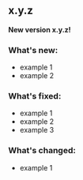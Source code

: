 ## x.y.z

**New version x.y.z!**

### What's new:

- example 1
- example 2

### What's fixed:

- example 1
- example 2
- example 3

### What's changed:

- example 1